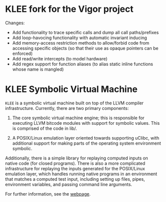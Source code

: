 # KLEE fork for the Vigor project

Changes:
- Add functionality to trace specific calls and dump all call paths/prefixes
- Add loop-havocing functionality with automatic invariant inducing
- Add memory-access restriction methods to allow/forbid code from accessing specific objects (so that their use as opaque pointers can be enforced)
- Add read/write intercepts (to model hardware)
- Add regex support for function aliases (to alias static inline functions whose name is mangled)


KLEE Symbolic Virtual Machine
=============================

`KLEE` is a symbolic virtual machine built on top of the LLVM compiler
infrastructure. Currently, there are two primary components:

  1. The core symbolic virtual machine engine; this is responsible for
     executing LLVM bitcode modules with support for symbolic
     values. This is comprised of the code in lib/.

  2. A POSIX/Linux emulation layer oriented towards supporting uClibc,
     with additional support for making parts of the operating system
     environment symbolic.

Additionally, there is a simple library for replaying computed inputs
on native code (for closed programs). There is also a more complicated
infrastructure for replaying the inputs generated for the POSIX/Linux
emulation layer, which handles running native programs in an
environment that matches a computed test input, including setting up
files, pipes, environment variables, and passing command line
arguments.

For further information, see the [webpage](http://klee.github.io/).
